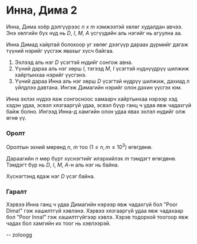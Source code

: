 Инна, Дима 2
============

Инна, Дима хоёр дэлгүүрээс $n \ x \ m$ хэмжээтэй хөлөг худалдан авчээ. Энэ хөлгийн бүх нүд нь $D$, $I$, $M$, $A$ үсгүүдийн аль нэгийг нь агуулна аа.

Инна Димад хайртай болохоор уг хөлөг дээгүүр дараах дүрмийг дагаж түүний нэрийг үүсгэж явахыг хүсч байгаа. 

 1. Эхлээд аль нэг $D$ үсэгтэй нүдийг сонгож авна.
 2. Үүний дараа аль нэг хөрш $I$, тэгээд $M$, $I$ үсэгтэй нүднүүдрүү шилжиж хайртынхаа нэрийг үүсгэнэ.
 3. Үүний дараа Инна аль нэг хөрш $D$ үсэгтэй нүдрүү шилжиж, дахиад л үйлдлээ давтана. Ингэж Димагийн нэрийг олон дахин үүсгэх юм.

Инна эхлэх нүдээ яаж сонгосноос хамаарч хайртынхаа нэрээр хэд хэдэн удаа, эсвэл хязгааргүй удаа, эсвэл бүүр ганц ч удаа явж чадахгүй байж болно. Ингээд Инна-д хамгийн олон удаа явах эхлэл нүдийг олж өгнө үү.

### Оролт

Оролтын эхний мөрөнд $n$, $m$ тоо ($1 ≤ n, m ≤ 10^3$) өгөгдөнө.

Дараагийн $n$ мөр бүрт хүснэгтийг илэрхийлэх $m$ тэмдэгт өгөгдөнө. Тэмдэгт бүр нь $D$, $I$, $M$, $A$-н аль нэг нь байна.

Хүснэгтэнд ядаж нэг $D$ үсэг байна.

### Гаралт

Хэрвээ Инна ганц ч удаа Димагийн нэрээр явж чадахгүй бол "Poor Dima!" гэж хашилтгүй хэвлэнэ. Хэрвээ хязгааргүй удаа явж чадахаар бол "Poor Inna!" гэж хашилтгүйгээр хэвлэ. Хэрэв тодорхой тоогоор явж чадах бол хамгийн их тоог нь хэвлээрэй.

-- zoloogg
